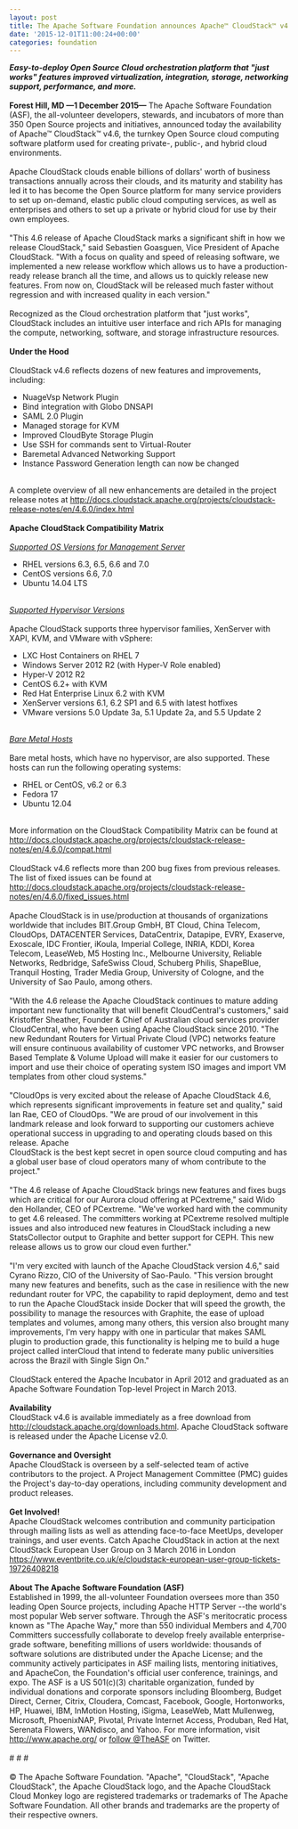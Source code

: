 ```yaml
---
layout: post
title: The Apache Software Foundation announces Apache™ CloudStack™ v4.6
date: '2015-12-01T11:00:24+00:00'
categories: foundation
---
```

<div><b><i>Easy-to-deploy Open Source Cloud orchestration platform that &quot;just works&quot; features improved virtualization, integration, storage, networking support, performance, and more.</i></b></div> 
  <div><b><br /></b></div> 
  <div><b>Forest Hill, MD —1 December 2015—</b> The Apache Software Foundation (ASF), the all-volunteer developers, stewards, and incubators of more than 350 Open Source projects and initiatives, announced today the availability of Apache™ CloudStack™ v4.6, the turnkey Open Source cloud computing software platform used for creating private-, public-, and hybrid cloud environments.</div> 
  <div><br /></div> 
  <div>Apache CloudStack clouds enable billions of dollars' worth of business transactions annually across their clouds, and its maturity and stability has led it to has become the Open Source platform for many service providers to set up on-demand, elastic public cloud computing services, as well as enterprises and others to set up a private or hybrid cloud for use by their own employees.</div> 
  <div><br /></div> 
  <div>&quot;This 4.6 release of Apache CloudStack marks a significant shift in how we release CloudStack,&quot; said Sebastien Goasguen, Vice President of Apache CloudStack. &quot;With a focus on quality and speed of releasing software, we implemented a new release workflow which allows us to have a production-ready release branch all the time, and allows us to quickly release new features. From now on, CloudStack will be released much faster without regression and with increased quality in each version.&quot;</div> 
  <div><br /></div> 
  <div>Recognized as the Cloud orchestration platform that &quot;just works&quot;, CloudStack includes an intuitive user interface and rich APIs for managing the compute, networking, software, and storage infrastructure resources.</div> 
  <div><br /></div> 
  <div><b>Under the Hood</b></div> 
  <div><br /></div> 
  <div>CloudStack v4.6 reflects dozens of new features and improvements, including:</div> 
  <div> 
    <ul> 
      <li>NuageVsp Network Plugin</li> 
      <li>Bind integration with Globo DNSAPI</li> 
      <li>SAML 2.0 Plugin</li> 
      <li>Managed storage for KVM</li> 
      <li>Improved CloudByte Storage Plugin</li> 
      <li>Use SSH for commands sent to Virtual-Router</li> 
      <li>Baremetal Advanced Networking Support</li> 
      <li>Instance Password Generation length can now be changed</li> 
    </ul> 
  </div> 
  <div><br /></div> 
  <div>A complete overview of all new enhancements are detailed in the project release notes at <a href="http://docs.cloudstack.apache.org/projects/cloudstack-release-notes/en/4.6.0/index.html">http://docs.cloudstack.apache.org/projects/cloudstack-release-notes/en/4.6.0/index.html</a></div> 
  <div><br /></div> 
  <div><b>Apache CloudStack Compatibility Matrix</b></div> 
  <div><br /></div> 
  <div><u><i>Supported OS Versions for Management Server</i></u></div> 
  <div> 
    <ul> 
      <li>RHEL versions 6.3, 6.5, 6.6 and 7.0</li> 
      <li>CentOS versions 6.6, 7.0</li> 
      <li>Ubuntu 14.04 LTS</li> 
    </ul> 
  </div> 
  <div><br /></div> 
  <div><u><i>Supported Hypervisor Versions</i></u></div> 
  <div><br /></div> 
  <div>Apache CloudStack supports three hypervisor families, XenServer with XAPI, KVM, and VMware with vSphere:</div> 
  <div> 
    <ul> 
      <li>LXC Host Containers on RHEL 7</li> 
      <li>Windows Server 2012 R2 (with Hyper-V Role enabled)</li> 
      <li>Hyper-V 2012 R2</li> 
      <li>CentOS 6.2+ with KVM</li> 
      <li>Red Hat Enterprise Linux 6.2 with KVM</li> 
      <li>XenServer versions 6.1, 6.2 SP1 and 6.5 with latest hotfixes</li> 
      <li>VMware versions 5.0 Update 3a, 5.1 Update 2a, and 5.5 Update 2</li> 
    </ul> 
  </div> 
  <div><br /></div> 
  <div><u><i>Bare Metal Hosts</i></u></div> 
  <div><br /></div> 
  <div>Bare metal hosts, which have no hypervisor, are also supported. These hosts can run the following operating systems:</div> 
  <div> 
    <ul> 
      <li>RHEL or CentOS, v6.2 or 6.3</li> 
      <li>Fedora 17</li> 
      <li>Ubuntu 12.04</li> 
    </ul> 
  </div> 
  <div><br /></div> 
  <div>More information on the CloudStack Compatibility Matrix can be found at <a href="http://docs.cloudstack.apache.org/projects/cloudstack-release-notes/en/4.6.0/compat.html">http://docs.cloudstack.apache.org/projects/cloudstack-release-notes/en/4.6.0/compat.html</a></div> 
  <div><br /></div> 
  <div>CloudStack v4.6 reflects more than 200 bug fixes from previous releases. The list of fixed issues can be found at <a href="http://docs.cloudstack.apache.org/projects/cloudstack-release-notes/en/4.6.0/fixed_issues.html">http://docs.cloudstack.apache.org/projects/cloudstack-release-notes/en/4.6.0/fixed_issues.html</a></div> 
  <div><br /></div> 
  <div>Apache CloudStack is in use/production at thousands of organizations worldwide that includes BIT.Group GmbH, BT Cloud, China Telecom, CloudOps, DATACENTER Services, DataCentrix, Datapipe, EVRY, Exaserve, Exoscale, IDC Frontier, iKoula, Imperial College, INRIA, KDDI, Korea Telecom, LeaseWeb, M5 Hosting Inc., Melbourne University, Reliable Networks, Redbridge, SafeSwiss Cloud, Schuberg Philis, ShapeBlue, Tranquil Hosting, Trader Media Group, University of Cologne, and the University of Sao Paulo, among others.</div> 
  <div><br /></div> 
  <div>&quot;With the 4.6 release the Apache CloudStack continues to mature adding important new functionality that will benefit CloudCentral's customers,&quot; said Kristoffer Sheather, Founder &amp; Chief of Australian cloud services provider CloudCentral, who have been using Apache CloudStack since 2010. &quot;The new Redundant Routers for Virtual Private Cloud (VPC) networks feature will ensure continuous availability of customer VPC networks, and Browser Based Template &amp; Volume Upload will make it easier for our customers to import and use their choice of operating system ISO images and import VM templates from other cloud systems.&quot;</div> 
  <div><br /></div> 
  <div>&quot;CloudOps is very excited about the release of Apache CloudStack 4.6, which represents significant improvements in feature set and quality,&quot; said Ian Rae, CEO of CloudOps. &quot;We are proud of our involvement in this landmark release and look forward to supporting our customers achieve operational success in upgrading to and operating clouds based on this release. Apache</div> 
  <div>CloudStack is the best kept secret in open source cloud computing and has a global user base of cloud operators many of whom contribute to the project.&quot;</div> 
  <div><br /></div> 
  <div>&quot;The 4.6 release of Apache CloudStack brings new features and fixes bugs which are critical for our Aurora cloud offering at PCextreme,&quot; said Wido den Hollander, CEO of PCextreme. &quot;We've worked hard with the community to get 4.6 released. The committers working at PCextreme resolved multiple issues and also introduced new features in CloudStack including a new StatsCollector output to Graphite and better support for CEPH. This new release allows us to grow our cloud even further.&quot;</div> 
  <div><br /></div> 
  <div>&quot;I'm very excited with launch of the Apache CloudStack version 4.6,&quot; said Cyrano Rizzo, CIO of the University of Sao-Paulo. &quot;This version brought many new features and benefits, such as the case in resilience with the new redundant router for VPC, the capability to rapid deployment, demo and test to run the Apache CloudStack inside Docker that will speed the growth, the possibility to manage the resources with Graphite, the ease of upload templates and volumes, among many others, this version also brought many improvements, I'm very happy with one in particular that makes SAML plugin to production grade, this functionality is helping me to build a huge project called interCloud that intend to federate many public universities across the Brazil with Single Sign On.&quot;</div> 
  <div><br /></div> 
  <div>CloudStack entered the Apache Incubator in April 2012 and graduated as an Apache Software Foundation Top-level Project in March 2013.</div> 
  <div><br /></div> 
  <div><b>Availability</b></div> 
  <div>CloudStack v4.6 is available immediately as a free download from <a href="http://cloudstack.apache.org/downloads.html">http://cloudstack.apache.org/downloads.html</a>. Apache CloudStack software is released under the Apache License v2.0.</div> 
  <div><br /></div> 
  <div><b>Governance and Oversight</b></div> 
  <div>Apache CloudStack is overseen by a self-selected team of active contributors to the project. A Project Management Committee (PMC) guides the Project's day-to-day operations, including community development and product releases.</div> 
  <div><br /></div> 
  <div><b>Get Involved!</b></div> 
  <div>Apache CloudStack welcomes contribution and community participation through mailing lists as well as attending face-to-face MeetUps, developer trainings, and user events. Catch Apache CloudStack in action at the next CloudStack European User Group on 3 March 2016 in London <a href="https://www.eventbrite.co.uk/e/cloudstack-european-user-group-tickets-19726408218">https://www.eventbrite.co.uk/e/cloudstack-european-user-group-tickets-19726408218</a></div> 
  <div><br /></div> 
  <div><b>About The Apache Software Foundation (ASF)</b></div> 
  <div>Established in 1999, the all-volunteer Foundation oversees more than 350 leading Open Source projects, including Apache HTTP Server --the world's most popular Web server software. Through the ASF's meritocratic process known as &quot;The Apache Way,&quot; more than 550 individual Members and 4,700 Committers successfully collaborate to develop freely available enterprise-grade software, benefiting millions of users worldwide: thousands of software solutions are distributed under the Apache License; and the community actively participates in ASF mailing lists, mentoring initiatives, and ApacheCon, the Foundation's official user conference, trainings, and expo. The ASF is a US 501(c)(3) charitable organization, funded by individual donations and corporate sponsors including Bloomberg, Budget Direct, Cerner, Citrix, Cloudera, Comcast, Facebook, Google, Hortonworks, HP, Huawei, IBM, InMotion Hosting, iSigma, LeaseWeb, Matt Mullenweg, Microsoft, PhoenixNAP, Pivotal, Private Internet Access, Produban, Red Hat, Serenata Flowers, WANdisco, and Yahoo. For more information, visit <a href="http://www.apache.org/">http://www.apache.org/</a> or <a href="http://www.twitter.com/TheASF">follow @TheASF</a> on Twitter.</div> 
  <div><br /></div> 
  <div># # #</div> 
  <div><br /></div> 
  <div>© The Apache Software Foundation. &quot;Apache&quot;, &quot;CloudStack&quot;, &quot;Apache CloudStack&quot;, the Apache CloudStack logo, and the Apache CloudStack Cloud Monkey logo are registered trademarks or trademarks of The Apache Software Foundation. All other brands and trademarks are the property of their respective owners.</div>
